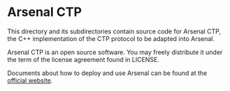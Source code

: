 Arsenal CTP
===========
This directory and its subdirectories contain source code for Arsenal CTP,
the C++ implementation of the CTP protocol to be adapted into Arsenal.

Arsenal CTP is an open source software. You may freely distribute it under the term of
the license agreement found in LICENSE.

Documents about how to deploy and use Arsenal can be found at the [official website](http://www.winquant.trade/wordpress).
